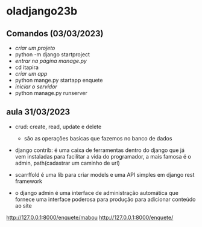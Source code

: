 # oladjango23b

## Comandos (03/03/2023)
- *criar um projeto*
- python -m django startproject 
- *entrar na página manage.py*
- cd itapira
- *criar um app*
- python mange.py startapp enquete 
- *iniciar o servidor*
- python manage.py runserver


## aula 31/03/2023
- crud: create, read, update e delete
    - são as operações basicas que fazemos no banco de dados

- django contrib: é uma caixa de ferramentas dentro do django que já vem instaladas para facilitar a vida do programador, a mais famosa é o admin, path(cadastrar um caminho de url)
- scarrffold é uma lib para criar models e uma API simples em django rest framework
- o django admin é uma interface de administração automática que fornece uma interface poderosa para produção para adicionar conteúdo ao site

http://127.0.0.1:8000/enquete/mabou
http://127.0.0.1:8000/enquete/